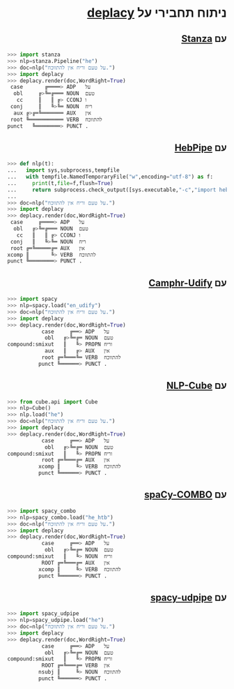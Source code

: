 <h1 dir="rtl"> ניתוח תחבירי על <a href="https://koichiyasuoka.github.io/deplacy/">deplacy</a></h1>

<h2 dir="rtl"> עם <a href="https://stanfordnlp.github.io/stanza">Stanza</a></h2>

```py
>>> import stanza
>>> nlp=stanza.Pipeline("he")
>>> doc=nlp("על טעם וריח אין להתווכח.")
>>> import deplacy
>>> deplacy.render(doc,WordRight=True)
 case       ╔════> ADP   על
  obl     ╔>╚═╔═══ NOUN  טעם
   cc     ║   ║ ╔> CCONJ ו
 conj     ║   ╚>╚═ NOUN  ריח
  aux ╔>╔═╚═══════ AUX   אין
 root ╚═══════════ VERB  להתווכח
punct   ╚════════> PUNCT .
```

<h2 dir="rtl"> עם <a href="https://github.com/amir-zeldes/HebPipe">HebPipe</a></h2>

```py
>>> def nlp(t):
...   import sys,subprocess,tempfile
...   with tempfile.NamedTemporaryFile("w",encoding="utf-8") as f:
...     print(t,file=f,flush=True)
...     return subprocess.check_output([sys.executable,"-c","import hebpipe","-q",f.name]).decode("utf-8")
...
>>> doc=nlp("על טעם וריח אין להתווכח.")
>>> import deplacy
>>> deplacy.render(doc,WordRight=True)
 case     ╔════> ADP   על
  obl   ╔>╚═╔═══ NOUN  טעם
   cc   ║   ║ ╔> CCONJ ו
 conj   ║   ╚>╚═ NOUN  ריח
 root ╔═╚═════╔═ AUX   אין
xcomp ║       ╚> VERB  להתווכח
punct ╚════════> PUNCT .
```

<h2 dir="rtl"> עם <a href="https://camphr.readthedocs.io/en/latest/notes/udify.html">Camphr-Udify</a></h2>

```py
>>> import spacy
>>> nlp=spacy.load("en_udify")
>>> doc=nlp("על טעם וריח אין להתווכח.")
>>> import deplacy
>>> deplacy.render(doc,WordRight=True)
           case     ╔══> ADP   על
            obl   ╔>╚═╔═ NOUN  טעם
compound:smixut   ║   ╚> PROPN וריח
            aux   ║   ╔> AUX   אין
           root ╔═╚═══╚═ VERB  להתווכח
          punct ╚══════> PUNCT .
```

<h2 dir="rtl"> עם <a href="https://github.com/Adobe/NLP-Cube">NLP-Cube</a></h2>

```py
>>> from cube.api import Cube
>>> nlp=Cube()
>>> nlp.load("he")
>>> doc=nlp("על טעם וריח אין להתווכח.")
>>> import deplacy
>>> deplacy.render(doc,WordRight=True)
           case     ╔══> ADP   על
            obl   ╔>╚═╔═ NOUN  טעם
compound:smixut   ║   ╚> PROPN וריח
           root ╔═╚═══╔═ AUX   אין
          xcomp ║     ╚> VERB  להתווכח
          punct ╚══════> PUNCT .
```

<h2 dir="rtl"> עם <a href="https://github.com/KoichiYasuoka/spaCy-COMBO">spaCy-COMBO</a></h2>

```py
>>> import spacy_combo
>>> nlp=spacy_combo.load("he_htb")
>>> doc=nlp("על טעם וריח אין להתווכח.")
>>> import deplacy
>>> deplacy.render(doc,WordRight=True)
           case     ╔══> ADP   על
            obl   ╔>╚═╔═ NOUN  טעם
compound:smixut   ║   ╚> NOUN  וריח
           ROOT ╔═╚═══╔═ AUX   אין
          xcomp ║     ╚> VERB  להתווכח
          punct ╚══════> PUNCT .
```

<h2 dir="rtl"> עם <a href="https://github.com/TakeLab/spacy-udpipe">spacy-udpipe</a></h2>

```py
>>> import spacy_udpipe
>>> nlp=spacy_udpipe.load("he")
>>> doc=nlp("על טעם וריח אין להתווכח.")
>>> import deplacy
>>> deplacy.render(doc,WordRight=True)
           case     ╔══> ADP   על
            obl   ╔>╚═╔═ NOUN  טעם
compound:smixut   ║   ╚> PROPN וריח
           ROOT ╔═╚═══╔═ VERB  אין
          nsubj ║     ╚> NOUN  להתווכח
          punct ╚══════> PUNCT .
```

